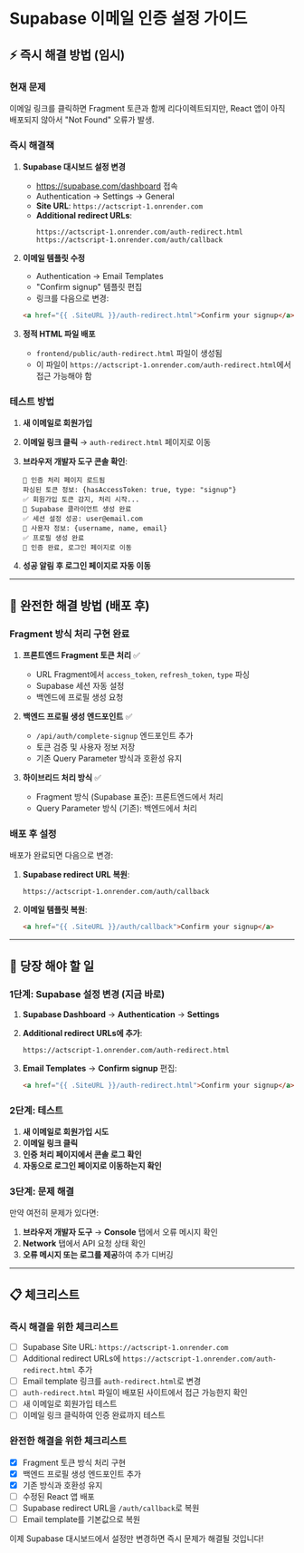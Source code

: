 # Supabase 이메일 인증 설정 가이드

## ⚡ 즉시 해결 방법 (임시)

### 현재 문제
이메일 링크를 클릭하면 Fragment 토큰과 함께 리다이렉트되지만, React 앱이 아직 배포되지 않아서 "Not Found" 오류가 발생.

### 즉시 해결책

1. **Supabase 대시보드 설정 변경**
   - https://supabase.com/dashboard 접속
   - Authentication → Settings → General
   - **Site URL**: `https://actscript-1.onrender.com`
   - **Additional redirect URLs**:
     ```
     https://actscript-1.onrender.com/auth-redirect.html
     https://actscript-1.onrender.com/auth/callback
     ```

2. **이메일 템플릿 수정**
   - Authentication → Email Templates
   - "Confirm signup" 템플릿 편집
   - 링크를 다음으로 변경:
   ```html
   <a href="{{ .SiteURL }}/auth-redirect.html">Confirm your signup</a>
   ```

3. **정적 HTML 파일 배포**
   - `frontend/public/auth-redirect.html` 파일이 생성됨
   - 이 파일이 `https://actscript-1.onrender.com/auth-redirect.html`에서 접근 가능해야 함

### 테스트 방법

1. **새 이메일로 회원가입**
2. **이메일 링크 클릭** → `auth-redirect.html` 페이지로 이동
3. **브라우저 개발자 도구 콘솔 확인**:
   ```
   🔗 인증 처리 페이지 로드됨
   파싱된 토큰 정보: {hasAccessToken: true, type: "signup"}
   ✅ 회원가입 토큰 감지, 처리 시작...
   📧 Supabase 클라이언트 생성 완료
   ✅ 세션 설정 성공: user@email.com
   👤 사용자 정보: {username, name, email}
   ✅ 프로필 생성 완료
   🎉 인증 완료, 로그인 페이지로 이동
   ```

4. **성공 알림 후 로그인 페이지로 자동 이동**

---

## 📝 완전한 해결 방법 (배포 후)

### Fragment 방식 처리 구현 완료

1. **프론트엔드 Fragment 토큰 처리** ✅
   - URL Fragment에서 `access_token`, `refresh_token`, `type` 파싱
   - Supabase 세션 자동 설정
   - 백엔드에 프로필 생성 요청

2. **백엔드 프로필 생성 엔드포인트** ✅
   - `/api/auth/complete-signup` 엔드포인트 추가
   - 토큰 검증 및 사용자 정보 저장
   - 기존 Query Parameter 방식과 호환성 유지

3. **하이브리드 처리 방식** ✅
   - Fragment 방식 (Supabase 표준): 프론트엔드에서 처리
   - Query Parameter 방식 (기존): 백엔드에서 처리

### 배포 후 설정

배포가 완료되면 다음으로 변경:

1. **Supabase redirect URL 복원**:
   ```
   https://actscript-1.onrender.com/auth/callback
   ```

2. **이메일 템플릿 복원**:
   ```html
   <a href="{{ .SiteURL }}/auth/callback">Confirm your signup</a>
   ```

---

## 🎯 당장 해야 할 일

### 1단계: Supabase 설정 변경 (지금 바로)

1. **Supabase Dashboard** → **Authentication** → **Settings**
2. **Additional redirect URLs에 추가**:
   ```
   https://actscript-1.onrender.com/auth-redirect.html
   ```

3. **Email Templates** → **Confirm signup** 편집:
   ```html
   <a href="{{ .SiteURL }}/auth-redirect.html">Confirm your signup</a>
   ```

### 2단계: 테스트

1. **새 이메일로 회원가입 시도**
2. **이메일 링크 클릭**
3. **인증 처리 페이지에서 콘솔 로그 확인**
4. **자동으로 로그인 페이지로 이동하는지 확인**

### 3단계: 문제 해결

만약 여전히 문제가 있다면:

1. **브라우저 개발자 도구** → **Console** 탭에서 오류 메시지 확인
2. **Network** 탭에서 API 요청 상태 확인
3. **오류 메시지 또는 로그를 제공**하여 추가 디버깅

---

## 📋 체크리스트

### 즉시 해결을 위한 체크리스트
- [ ] Supabase Site URL: `https://actscript-1.onrender.com`
- [ ] Additional redirect URLs에 `https://actscript-1.onrender.com/auth-redirect.html` 추가
- [ ] Email template 링크를 `auth-redirect.html`로 변경
- [ ] `auth-redirect.html` 파일이 배포된 사이트에서 접근 가능한지 확인
- [ ] 새 이메일로 회원가입 테스트
- [ ] 이메일 링크 클릭하여 인증 완료까지 테스트

### 완전한 해결을 위한 체크리스트
- [x] Fragment 토큰 방식 처리 구현
- [x] 백엔드 프로필 생성 엔드포인트 추가
- [x] 기존 방식과 호환성 유지
- [ ] 수정된 React 앱 배포
- [ ] Supabase redirect URL을 `/auth/callback`로 복원
- [ ] Email template를 기본값으로 복원

이제 Supabase 대시보드에서 설정만 변경하면 즉시 문제가 해결될 것입니다! 